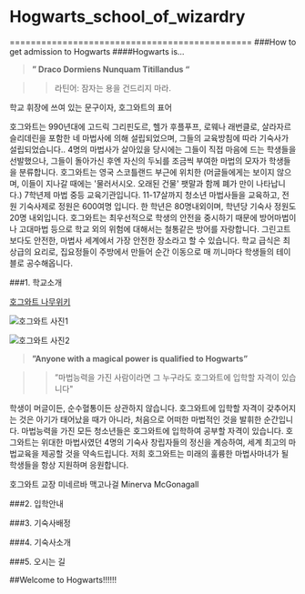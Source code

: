 # Hogwarts_school_of_wizardry
==============================================
###How to get admission to Hogwarts
####Hogwarts is…

>**” Draco Dormiens Nunquam Titillandus “**

>>라틴어: 잠자는 용을 건드리지 마라.


학교 휘장에 쓰여 있는 문구이자, 호그와트의 표어


호그와트는 990년대에 고드릭 그리핀도르, 헬가 후플푸프, 로웨나 래번클로, 살라자르 슬리데린을 포함한 네 마법사에 의해 설립되었으며, 그들의 교육방침에 따라 기숙사가 설립되었습니다.. 4명의 마법사가 살아있을 당시에는 그들이 직접 마음에 드는 학생들을 선발했으나, 그들이 돌아가신 후엔 자신의 두뇌를 조금씩 부여한 마법의 모자가 학생들을 분류합니다.  호그와트는 영국 스코틀랜드 부근에 위치한 (머글들에게는 보이지 않으며, 이들이 지나갈 때에는 '물러서시오. 오래된 건물' 팻말과 함께 폐가 만이 나타납니다.) 7학년제 마법 중등 교육기관입니다. 11-17살까지 청소년 마법사들을 교육하고, 전원 기숙사제로 정원은 600여명 입니다. 한 학년은 80명내외이며, 학년당 기숙사 정원도 20명 내외입니다.  호그와트는 최우선적으로 학생의 안전을 중시하기 때문에 방어마법이나 고대마법 등으로 학교 외의 위험에 대해서는 철통같은 방어를 자랑합니다. 그린고트보다도 안전한, 마법사 세계에서 가장 안전한 장소라고 할 수 있습니다. 학교 급식은 최상급의 요리로, 집요정들이 주방에서 만들어 순간 이동으로 매 끼니마다 학생들의 테이블로 공수해옵니다.

###1. 학교소개

[호그와트 나무위키](https://namu.wiki/w/호그와트)

![호그와트 사진1](https://image-proxy.namuwikiusercontent.com/r/http%3A%2F%2Fvignette2.wikia.nocookie.net%2Fharrypotter%2Fimages%2F0%2F04%2FHogwarts.jpg)

![호그와트 사진2](https://image-proxy.namuwikiusercontent.com/r/http%3A%2F%2Fvignette3.wikia.nocookie.net%2Fharrypotter%2Fimages%2F8%2F83%2F1995_Welcoming_feast_2.jpg)

>**”Anyone with a magical power is qualified to Hogwarts”**

>>”마법능력을 가진 사람이라면 그 누구라도 호그와트에 입학할 자격이 있습니다"

   학생이 머글이든, 순수혈통이든 상관하지 않습니다. 호그와트에 입학할 자격이 갖추어지는 것은 아기가 태어났을 때가 아니라, 처음으로 어떠한 마법적인 것을 발휘한 순간입니다. 마법능력을 가진 모든 청소년들은 호그와트에 입학하여 공부할 자격이 있습니다. 호그와트는 위대한 마법사였던 4명의 기숙사 창립자들의 정신을 계승하여, 세계 최고의 마법교육을 제공할 것을 약속드립니다. 저희 호그와트는 미래의 훌륭한 마법사마녀가 될 학생들을 항상 지원하며 응원합니다.

호그와트 교장 미네르바 맥고나걸 Minerva McGonagall

###2. 입학안내

###3. 기숙사배정

###4. 기숙사소개

###5. 오시는 길

##Welcome to Hogwarts!!!!!!